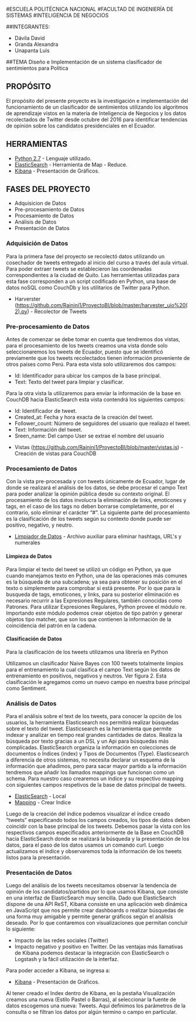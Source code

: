#ESCUELA POLITÉCNICA NACIONAL
#FACULTAD DE INGENIERÍA DE SISTEMAS
#INTELIGENCIA DE NEGOCIOS


##INTEGRANTES:
* Dávila David
* Granda Alexandra
* Unapanta Luis

##TEMA
Diseño e Implementación de un sistema clasificador de sentimientos para Política

## PROPÓSITO
El propósito del presente proyecto es la investigación e implementación del funcionamiento de un clasificador de sentimientos utilizando los algoritmos de aprendizaje vistos en la materia de Inteligencia de Negocios y los datos recolectados de Twitter desde octubre del 2016 para identificar tendencias de opinión sobre los candidatos presidenciales en el Ecuador.

## HERRAMIENTAS

* [Python 2.7](https://www.python.org/) - Lenguaje utilizado.
* [ElasticSearch](https://www.elastic.co/) - Herramienta de Map - Reduce.
* [Kibana](https://www.elastic.co/products/kibana) - Presentación de Gráficos.

## FASES DEL PROYECT0
* Adquisicion de Datos
* Pre-procesamiento de Datos
* Procesamiento de Datos
* Análisis de Datos
* Presentación de Datos

### Adquisición de Datos
Para la primera fase del proyecto se recolectó datos utilizando un cosechador de tweets entregado al inicio del curso a través del aula virtual. Para poder extraer tweets se establecieron las coordenadas correspondientes a la ciudad de Quito.
Las herramientas utilizadas para esta fase corresponden a un script codificado en Python, una base de datos noSQL como CouchDb y los utilitarios de Twitter para Python.

* Harverster (https://github.com/Rainini1/ProyectoBI/blob/master/harvester_uio%20(2).py) - Recolector de Tweets

### Pre-procesamiento de Datos

Antes de comenzar se debe tomar en cuenta que tendremos dos vistas, para el procesamiento de los tweets creamos una vista donde solo seleccionaremos los tweets de Ecuador, puesto que se identificó previamente que los tweets recolectados tienen información proveniente de otros países como Perú. Para esta vista solo utilizaremos dos campos:
   + Id: Identificador para ubicar los campos de la base principal.
   + Text: Texto del tweet para limpiar y clasificar.


Para la otra vista la utilizaremos para enviar la información de la base en CouchDB hacia ElasticSearch esta vista contendrá los siguientes campos:
   + Id: Identificador de tweet.
   + Created_at: Fecha y hora exacta de la creación del tweet.
   + Follower_count: Número de seguidores del usuario que realiazo el tweet.
   + Text: Información del tweet.
   + Sreen_name: Del campo User se extrae el nombre del usuario
   
   
* Vistas (https://github.com/Rainini1/ProyectoBI/blob/master/vistas.js) - Creación de vistas para CouchDB


### Procesamiento de Datos

Con la vista pre-procesada y con tweets únicamente de Ecuador, lugar de donde se realizará el análisis de los datos, se debe procesar el campo Text para poder analizar la opinión pública desde su contexto original. El procesamiento de los datos involucra la eliminación de links, emoticones y tags, en el caso de los tags no deben borrarse completamente, por el contrario, solo eliminar el carácter “#”. La siguiente parte del procesamiento es la clasificación de los tweets según su contexto donde puede ser positivo, negativo, y neutro.

* [Limpiador de Datos](https://github.com/Rainini1/ProyectoBI/blob/master/limpiador.py) - Archivo auxiliar para eliminar hashtags, URL's y numerales
#### Limpieza de Datos
Para limpiar el texto del tweet se utilizó un código en Python, ya que cuando manejamos texto en Python, una de las operaciones más comunes es la búsqueda de una subcadena; ya sea para obtener su posición en el texto o simplemente para comprobar si está presente. Por lo que para la busqueda de tags, emoticones, y links, para su posterior eliminación es necesario recurrir a las Expresiones Regulares, también conocidas como Patrones.
Para utilizar Expresiones Regulares, Python provee el módulo re. Importando este módulo podemos crear objetos de tipo patrón y generar objetos tipo matcher, que son los que contienen la información de la coincidencia del patrón en la cadena.
  
#### Clasificación de Datos
Para la clasificación de los tweets utilizamos una librería en Python

Utilizamos un clasificador Naive Bayes con 100 tweets totalmente limpios para el entrenamiento la cual clasifica el campo Text según los datos de entrenamiento en positivos, negativos y neutros. Ver figura 2. Esta clasificación le agregamos como un nuevo campo en nuestra base principal como Sentiment.

### Análisis de Datos
Para el análisis sobre el text de los tweets, para conocer la opción de los usuarios, la herramienta Elasticsearch nos permitirá realizar búsquedas sobre el texto del tweet. Elasticsearch es la herramienta que permite indexar y analizar en tiempo real grandes cantidades de datos. Realiza la búsqueda por texto gracias a un DSL y un Api para búsquedas más complicadas. ElasticSearch organiza la información en colecciones de documentos o Índices (index) y Tipos de Documentos (Type).
Elasticsearch a diferencia de otros sistemas, no necesita declarar un esquema de la información que añadimos, pero para sacar mayor partido a la información tendremos que añadir los llamados mappings que funcionan como un schema. Para nuestro caso crearemos un índice y su respectivo mapping con siguientes campos respetivos de la base de datos principal de tweets.

* [ElasticSearch](http://localhost:9200) - Local
* [Mapping](https://github.com/Rainini1/ProyectoBI/blob/master/mappings.txt) - Crear Indice

Luego de la creación del índice podemos visualizar el índice creado “tweets” especificando todos los campos creados, los tipos de datos deben coincidir con la base principal de los tweets.
Debemos pasar la vista con los respectivos campos especificados anteriormente de la Base en CouchDB hacia ElasticSearch donde se realizará la búsqueda y la presentación de los datos, para el paso de los datos usamos un comando curl.
Luego actualizamos el índice y observaremos toda la información de los tweets listos para la presentación.

### Presentación de Datos
Luego del análisis de los tweets necesitamos observar la tendencia de opinión de los candidatos/partidos por lo que usamos Kibana, que consiste en una interfaz de ElasticSearch muy sencilla. Dado que ElasticSearch dispone de una API ReST, Kibana consiste en una aplicación web dinámica en JavaScript que nos permite crear dashboards o realizar búsquedas de una forma muy amigable y permite generar gráficos según el análisis deseado. 
Por lo que contaremos con visualizaciones que permitan concluir lo siguiente: 
+	Impacto de las redes sociales (Twitter)
+	Impacto negativo y positivo en Twitter.
De las ventajas más llamativas de Kibana podemos destacar la integración con ElasticSearch o Logstash y la fácil utilización de la interfaz. 

Para poder acceder a Kibana, se ingresa a:
* [Kibana](http://localhost:9200) - Presentación de Gráficos.

Al tener creado el Index dentro de Kibana, en la pestaña Visualización creamos una nueva (Estilo Pastel o Barras), al seleccionar la fuente de datos escogemos una nueva: Tweets. Aquí definimos los parámetros de la consulta o se filtran los datos por algún termino o campo en particular.
